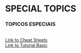#  SPECIAL TOPICS

### TOPICOS ESPECIAIS

<br>
<a href="https://github.com/Xaobin/CoursesLearn/blob/main/All/Topics/CheatSheet.md">Link to Cheat Sheets</a>
<br>
<a href="https://github.com/Xaobin/CoursesLearn/blob/main/All/Topics/Topics.md">Link to Tutorial Basic</a>